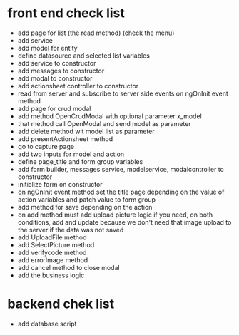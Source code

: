 # front end check list
- add page for list (the read method) (check the menu)
- add service
- add model for entity
- define datasource and selected list variables
- add service to constructor 
- add messages to constructor
- add modal to constructor
- add actionsheet controller to constructor
- read from server and subscribe to server side events on ngOnInit event method
- add page for crud modal
- add method OpenCrudModal with optional parameter x_model
- that method call OpenModal and send model as parameter
- add delete method wit model list as parameter
- add presentActionsheet method
- go to capture page
- add two inputs for model and action
- define page_title and form group variables
- add form builder, messages service, modelservice, modalcontroller to constructor
- initialize form on constructor
- on ngOnInit event method set the title page depending on the value of action variables and patch value to form group
- add method for save depending on the action
- on add method must add upload picture logic if you need, on both conditions, add and update because we don't need that image upload to the server if the data was not saved
- add UploadFile method
- add SelectPicture method
- add verifycode method
- add errorImage method
- add cancel method to close modal
- add the business logic

# backend chek list
- add database script